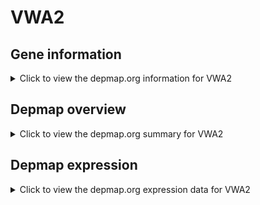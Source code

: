 <h1>VWA2</h1>

<h2>Gene information</h2>
<details>
  <summary>Click to view the depmap.org information for VWA2</summary>
  <iframe src="https://depmap.org/portal/gene/VWA2?tab=about" style="border:none;width:100%;height:800px"></iframe>
</details>

<h2>Depmap overview</h2>
<details>
  <summary>Click to view the depmap.org summary for VWA2</summary>
  <iframe src="https://depmap.org/portal/gene/VWA2?tab=overview" style="border:none;width:100%;height:800px"></iframe>
</details>

<h2>Depmap expression</h2>
<details>
  <summary>Click to view the depmap.org expression data for VWA2</summary>
  <iframe src="https://depmap.org/portal/gene/VWA2?tab=characterization" style="border:none;width:100%;height:800px"></iframe>
</details>


<!--
<h2>Reactome Pathway diagram</h2>
<details>
  <summary>Click to view Reactome pathway for VWA2</summary>
  PNAME
</details>
-->


